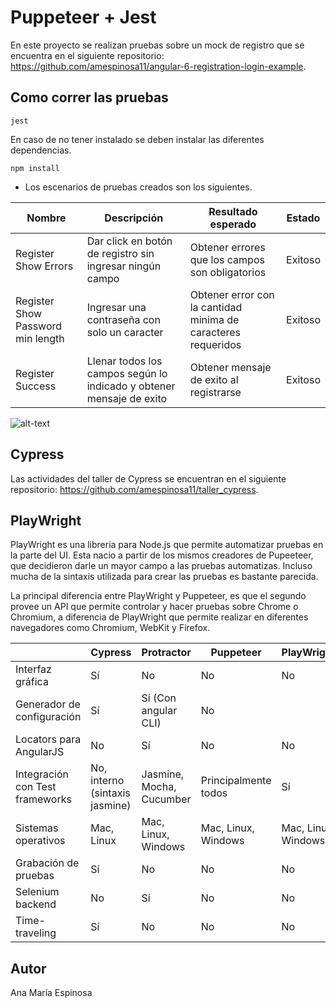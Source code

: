 # Puppeteer + Jest 
En este proyecto se realizan pruebas sobre un mock de registro que se encuentra en el siguiente repositorio: https://github.com/amespinosa11/angular-6-registration-login-example.

## Como correr las pruebas 
```
jest
```

En caso de no tener instalado se deben instalar las diferentes dependencias.
```
npm install
```

* Los escenarios de pruebas creados son los siguientes.


| Nombre | Descripción | Resultado esperado | Estado |
| ---------- | ------ | --------- | ------ |
| Register Show Errors | Dar click en botón de registro sin ingresar ningún campo | Obtener errores que los campos son obligatorios | Exitoso |
| Register Show Password min length | Ingresar una contraseña con solo un caracter | Obtener error con la cantidad minima de caracteres requeridos | Exitoso |
| Register Success | Llenar todos los campos según lo indicado y obtener mensaje de exito | Obtener mensaje de exito al registrarse | Exitoso | 

![alt-text](https://github.com/amespinosa11/puppeteer-jest/blob/master/images/results.PNG)

## Cypress
Las actividades del taller de Cypress se encuentran en el siguiente repositorio: https://github.com/amespinosa11/taller_cypress.

## PlayWright


PlayWright es una libreria para Node.js que permite automatizar pruebas en la parte del UI. Esta nacio a partir de los mismos creadores de Pupeeteer, que decidieron darle un mayor campo a las pruebas automatizas. Incluso mucha de la sintaxis utilizada para crear las pruebas es bastante parecida. 

La principal diferencia entre PlayWright y Puppeteer, es que el segundo provee un API que permite controlar y hacer pruebas sobre Chrome o Chromium, a diferencia de PlayWright que permite realizar en diferentes navegadores como Chromium, WebKit y Firefox.  


| | Cypress | Protractor | Puppeteer | PlayWright |
|--|--------|------------|-----------|------------|
|Interfaz gráfica | Sí | No | No | No |
| Generador de configuración | Sí | Sí (Con angular CLI) | No |
| Locators para AngularJS | No | Sí | No | No |
| Integración con Test frameworks | No, interno (sintaxis jasmine) | Jasmine, Mocha, Cucumber | Principalmente todos | Sí |
| Sistemas operativos | Mac, Linux | Mac, Linux, Windows | Mac, Linux, Windows | Mac, Linux, Windows |
| Grabación de pruebas | Sí | No | No | No |
| Selenium backend | No | Sí | No | No |
| Time-traveling | Sí | No | No | No |

## Autor
Ana María Espinosa
